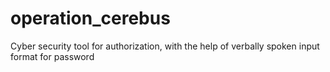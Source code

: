 # operation_cerebus
Cyber security tool for authorization, with the help of verbally spoken input format for password
